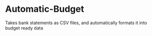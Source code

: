 # Automatic-Budget
Takes bank statements as CSV files, and automatically formats it into budget ready data

